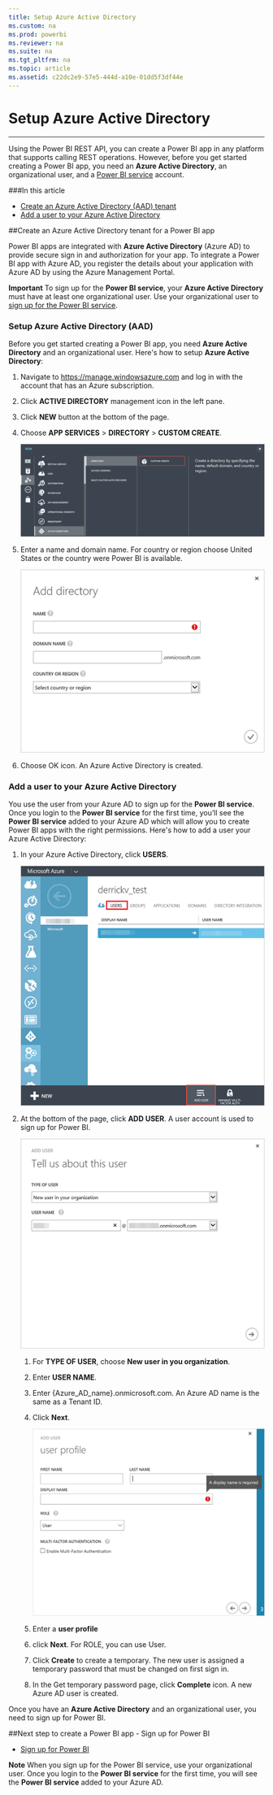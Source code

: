 ```yaml
---
title: Setup Azure Active Directory
ms.custom: na
ms.prod: powerbi
ms.reviewer: na
ms.suite: na
ms.tgt_pltfrm: na
ms.topic: article
ms.assetid: c22dc2e9-57e5-444d-a10e-01dd5f3df44e
---
```

# Setup Azure Active Directory
---
Using the Power BI REST API, you can create a Power BI app in any platform that supports calling REST operations. However, before you get started creating a Power BI app, you need an **Azure Active Directory**, an organizational user, and a [Power BI service](Sign-up-for-Power-BI-service.md) account.

###In this article
- [Create an Azure Active Directory (AAD) tenant](#setup)
- [Add a user to your Azure Active Directory](#newuser)

##Create an Azure Active Directory tenant for a Power BI app

Power BI apps are integrated with **Azure Active Directory** (Azure AD) to provide secure sign in and authorization for your app. To integrate a Power BI app with Azure AD, you register the details about your application with Azure AD by using the Azure Management Portal.

**Important** To sign up for the **Power BI service**, your **Azure Active Directory** must have at least one organizational user. Use your organizational user to [sign up for the Power BI service](Sign-up-for-Power-BI-service.md).

<a name="setup"></a>
### Setup Azure Active Directory (AAD)
Before you get started creating a Power BI app, you need **Azure Active Directory** and an organizational user. Here's how to setup **Azure Active Directory**:

 1. Navigate to https://manage.windowsazure.com and log in with the account that has an Azure subscription.
 2. Click **ACTIVE DIRECTORY** management icon in the left pane.
 3. Click **NEW** button at the bottom of the page.
 4. Choose **APP SERVICES** > **DIRECTORY** > **CUSTOM CREATE**.

    ![New AD](../Image/NewAD.png)

 5. Enter a name and domain name. For country or region choose United States or the country were Power BI is available. 

    ![Add directory](../Image/NewDir.png)

 6. Choose OK icon. An Azure Active Directory is created.

<a name="newuser"></a>
### Add a user to your Azure Active Directory
You use the user from your Azure AD to sign up for the **Power BI service**. Once you login to the **Power BI service** for the first time, you’ll see the **Power BI service** added to your Azure AD which will allow you to create Power BI apps with the right permissions. Here's how to add a user your Azure Active Directory:

 1. In your Azure Active Directory, click **USERS**.

    ![Add user](../Image/AddADUser.png)

 2. At the bottom of the page, click **ADD USER**. A user account is used to sign up for Power BI.
 
     ![enter image description here](../Image/AddUser2.png)
 
	1. For **TYPE OF USER**, choose **New user in you organization**.
	2. Enter **USER NAME**.
	3. Enter {Azure_AD_name}.onmicrosoft.com. An Azure AD name is the same as a Tenant ID.
	4. Click **Next**.
	
	      ![User Profile](../Image/UserProfile.png)
		   
	5. Enter a **user profile**
	6. click **Next**. For ROLE, you can use User. 
	7. Click **Create** to create a temporary. The new user is assigned a temporary password that must be changed on first sign in.
	8. In the Get temporary password page, click **Complete** icon. A new Azure AD user is created.

Once you have an **Azure Active Directory** and an organizational user, you need to sign up for Power BI. 

##Next step to create a Power BI app - Sign up for Power BI
- [Sign up for Power BI](Sign-up-for-Power-BI-service.md)

**Note** When you sign up for the Power BI service, use your organizational user. Once you login to the **Power BI service** for the first time, you will see the **Power BI service** added to your Azure AD.

